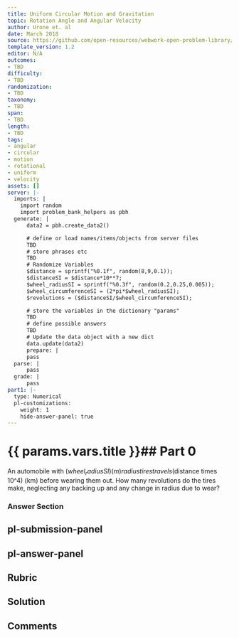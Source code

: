 ```yaml
---
title: Uniform Circular Motion and Gravitation
topic: Rotation Angle and Angular Velocity
author: Urone et. al
date: March 2018
source: https://github.com/open-resources/webwork-open-problem-library/tree/master/Contrib/BrockPhysics/College_Physics_Urone/6.Uniform_Circular_Motion_and_Gravitation/Rotation_Angle_and_Angular_Velocity/NU_U17-06-01-003.pg
template_version: 1.2
editor: N/A
outcomes:
- TBD
difficulty:
- TBD
randomization:
- TBD
taxonomy:
- TBD
span:
- TBD
length:
- TBD
tags:
- angular
- circular
- motion
- rotational
- uniform
- velocity
assets: []
server: |-
  imports: |
    import random
    import problem_bank_helpers as pbh
  generate: |
      data2 = pbh.create_data2()

      # define or load names/items/objects from server files
      TBD
      # store phrases etc
      TBD
      # Randomize Variables
      $distance = sprintf("%0.1f", random(8,9,0.1));
      $distanceSI = $distance*10**7;
      $wheel_radiusSI = sprintf("%0.3f", random(0.2,0.25,0.005));
      $wheel_circumferenceSI = (2*pi*$wheel_radiusSI);
      $revolutions = ($distanceSI/$wheel_circumferenceSI);

      # store the variables in the dictionary "params"
      TBD
      # define possible answers
      TBD
      # Update the data object with a new dict
      data.update(data2)
      prepare: |
      pass
  parse: |
      pass
  grade: |
      pass
part1: |-
  type: Numerical
  pl-customizations:
    weight: 1
    hide-answer-panel: true
---
```


# {{ params.vars.title }}## Part 0 
An automobile with ($wheel_radiusSI) (m) radius tires travels ($distance times 10^4) (km) before wearing them out. How many revolutions do the tires make, neglecting any backing up and any change in radius due to wear? 


### Answer Section 


## pl-submission-panel 


## pl-answer-panel 


## Rubric 


## Solution 


## Comments 


